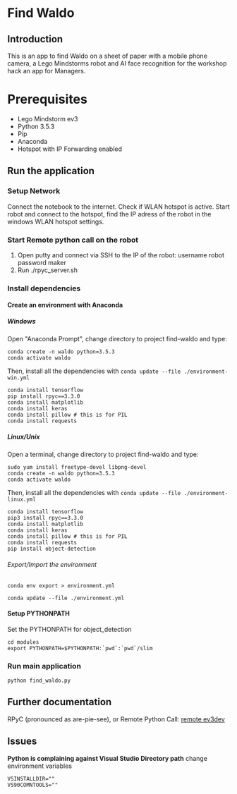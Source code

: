 # Find Waldo
## Introduction
This is an app to find Waldo on a sheet of paper with a mobile phone camera, a Lego Mindstorms robot and AI face recognition for the workshop hack an app for Managers. 

# Prerequisites
- Lego Mindstorm ev3
- Python 3.5.3
- Pip
- Anaconda
- Hotspot with IP Forwarding enabled

## Run the application
### Setup Network
Connect the notebook to the internet. Check if WLAN hotspot is active. Start robot and connect to the hotspot, find the IP adress of the robot in the windows WLAN hotspot settings.

### Start Remote python call on the robot
1. Open putty and connect via SSH to the IP of the robot:
	username robot
	password maker 
2. Run ./rpyc_server.sh

### Install dependencies
#### Create an environment with Anaconda
##### Windows
Open "Anaconda Prompt", change directory to project find-waldo and type:
```
conda create -n waldo python=3.5.3
conda activate waldo
```
Then, install all the dependencies with `conda update --file ./environment-win.yml`
```
conda install tensorflow
pip install rpyc==3.3.0
conda install matplotlib
conda install keras
conda install pillow # this is for PIL
conda install requests
```

##### Linux/Unix
Open a terminal, change directory to project find-waldo and type:
```
sudo yum install freetype-devel libpng-devel
conda create -n waldo python=3.5.3
conda activate waldo
```
Then, install all the dependencies with `conda update --file ./environment-linux.yml`
```
conda install tensorflow
pip3 install rpyc==3.3.0
conda install matplotlib
conda install keras
conda install pillow # this is for PIL
conda install requests
pip install object-detection
```

###### Export/Import the environment
```
conda env export > environment.yml
```

```
conda update --file ./environment.yml
```

#### Setup PYTHONPATH
Set the PYTHONPATH for object_detection
```
cd modules
export PYTHONPATH=$PYTHONPATH:`pwd`:`pwd`/slim
```

### Run main application
```
python find_waldo.py
```

## Further documentation
RPyC (pronounced as are-pie-see), or Remote Python Call:
[remote ev3dev](https://ev3dev-lang.readthedocs.io/projects/python-ev3dev/en/stable/rpyc.html)

## Issues
**Python is complaining against Visual Studio Directory path**
change environment variables
```
VSINSTALLDIR=""
VS90COMNTOOLS=""
```
